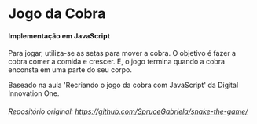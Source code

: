# Jogo da Cobra
#### Implementação em JavaScript

Para jogar, utiliza-se as setas para mover a cobra. O objetivo é fazer a cobra comer a comida e crescer. E, o jogo termina quando a cobra enconsta em uma parte do seu corpo.

Baseado na aula 'Recriando o jogo da cobra com JavaScript' da Digital Innovation One.

###### Repositório original: https://github.com/SpruceGabriela/snake-the-game/ 
